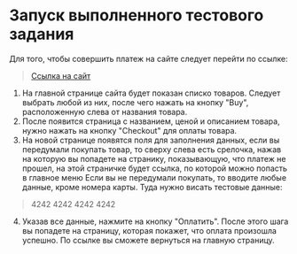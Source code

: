 # Запуск выполненного тестового задания
Для того, чтобы совершить платеж на сайте следует перейти по ссылке:

> [Ссылка на сайт](https://itemstore.pythonanywhere.com/)

1. На главной странице сайта будет показан списко товаров.
Следует выбрать любой из них, после чего нажать на кнопку "Buy",
расположенную слева от названия товара.
2. После появится страница с названием, ценой и описанием товара,
нужно нажать на кнопку "Checkout" для оплаты товара.
3. На новой странице появятся поля для заполнения данных,
если вы передумали покупать товар, то сверху слева есть срелочка,
нажав на которую вы попадете на странику, показывающую, что платеж не прошел,
на этой страничке будет ссылка, по которой можно попасть в главное меню
Если вы не передумали покупать, то вводите любые данные, кроме номера карты.
Туда нужно висать тестовые данные:

> 4242 4242 4242 4242

4. Указав все данные, нажмите на кнопку "Оплатить". После этого шага вы попадете на страницу,
которая покажет, что оплата произошла успешно. По ссылке вы
сможете вернуться на главную страницу.
